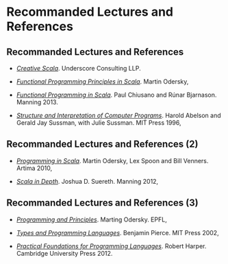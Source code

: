 # Recommanded Lectures and References

## Recommanded Lectures and References

- *[Creative Scala](http://underscore.io/training/courses/creative-scala/)*. Underscore Consulting LLP.

- *[Functional Programming Principles in Scala](https://www.coursera.org/course/progfun)*. Martin Odersky,

- *[Functional Programming in Scala](http://www.manning.com/bjarnason/)*. Paul Chiusano and Rúnar Bjarnason. Manning 2013.

- *[Structure and Interpretation of Computer Programs](http://mitpress.mit.edu/books/structure-and-interpretation-computer-programs)*. Harold Abelson and Gerald Jay Sussman, with Julie Sussman. MIT Press 1996,

## Recommanded Lectures and References (2)

- *[Programming in Scala](http://www.artima.com/shop/programming_in_scala_2ed)*. Martin Odersky, Lex Spoon and Bill Venners. Artima 2010,

- *[Scala in Depth](http://www.manning.com/suereth/)*. Joshua D. Suereth. Manning 2012,

## Recommanded Lectures and References (3)

- *[Programming and Principles](http://lamp.epfl.ch/teaching/progp)*. Marting Odersky. EPFL,

- *[Types and Programming Languages](http://www.cis.upenn.edu/~bcpierce/tapl/)*. Benjamin Pierce. MIT Press 2002,

- *[Practical Foundations for Programming Languages](http://www.cs.cmu.edu/~rwh/plbook/book.pdf)*. Robert Harper. Cambridge University Press 2012.


